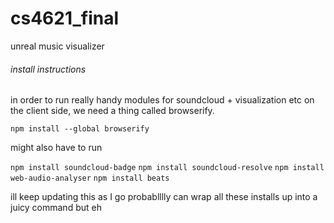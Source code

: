 # cs4621_final
unreal music visualizer

###### install instructions

in order to run really handy modules for soundcloud + visualization etc on the client side, we need a thing called browserify.

`npm install --global browserify`

might also have to run

`npm install soundcloud-badge`
`npm install soundcloud-resolve`
`npm install web-audio-analyser`
`npm install beats`

ill keep updating this as I go
probablllly can wrap all these installs up into a juicy command but eh
